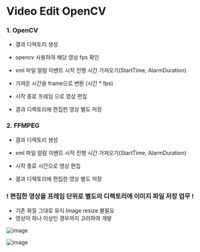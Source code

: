 # Video Edit OpenCV


### 1. OpenCV 

 - 결과 디렉토리 생성 

 - opencv 사용하여 해당 영상 fps 확인

 - xml 파일 알람 이벤트 시작 진행 시간 가져오기(StartTime, AlarmDuration)

 - 가져온 시간을 frame으로 변환 (시간 * fps)

 - 시작 종료 프레임 으로 영상 편집

 - 결과 디렉토리에 편집한 영상 별도 저장


### 2. FFMPEG

 - 결과 디렉토리 생성 

 - xml 파일 알람 이벤트 시작 진행 시간 가져오기(StartTime, AlarmDuration)

 - 시작 종료 시간으로 영상 편집

 - 결과 디렉토리에 편집한 영상 별도 저장
 
 
 ### ! 편집한 영상을 프레임 단위로 별도의 디렉토리에 이미지 파일 저장 업무 !
 
  - 기존 화질 그대로 유지 Image resize 불필요
  - 영상이 하나 이상인 경우까지 고려하여 개발



![image](https://user-images.githubusercontent.com/55525614/181683451-41d69086-210a-401b-93de-fd8156163ba0.png)

![image](https://user-images.githubusercontent.com/55525614/182744208-8cd472fa-99e2-412c-8c37-700031c3373f.png)

